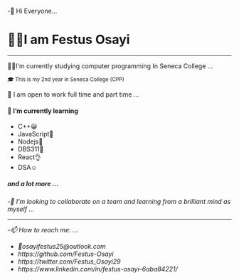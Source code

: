 
-👋 Hi Everyone...
<h1> 🙋‍♂️I am Festus Osayi</h1>
<hr>
<p> 👨‍💻I'm currently studying computer programming In Seneca College ...</p>
<small>🎓 This is my 2nd year in Seneca College (CPP) </small>
<p>🔭 I am open to work full time and part time ...</p>
<h4> 🌱 I’m currently learning </h4>
  <ul>
  <li>C++😀</li>
  <li>JavaScript💃</li>
  <li>Nodejs💪</li>
  <li>DBS311🕺</li>
  <li>React👌</li>
  <li>DSA☺️</li>
  </ul>
  <h5>and a lot more ...</h5>
-<em>👯 I’m looking to collaborate on a team and learning from a brilliant mind as myself ...<em>
<hr>
-📫 How to reach me: ...
<ul>
  <li> 📧osayifestus25@outlook.com </li>
   <li>https://github.com/Festus-Osayi </li>
  <li>https://twitter.com/Festus_Osayi29</li>
  <li>https://www.linkedin.com/in/festus-osayi-6aba84221/</li>
  </ul>
  


